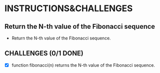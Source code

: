 # INSTRUCTIONS&CHALLENGES

## Return the N-th value of the Fibonacci sequence

- Return the N-th value of the Fibonacci sequence.

## CHALLENGES (0/1 DONE)

- [x] function fibonacci(n) returns the N-th value of the Fibonacci sequence.

